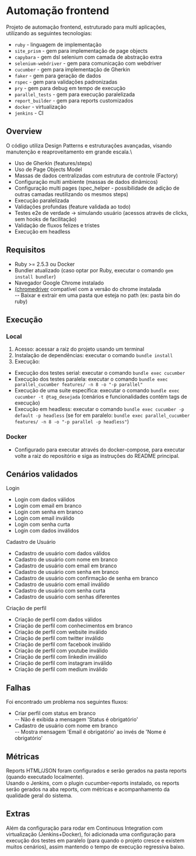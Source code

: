 # Automação frontend

Projeto de automação frontend, estruturado para multi aplicações, utilizando as seguintes tecnologias:
- `ruby` - linguagem de implementação
- `site_prism` - gem para implementação de page objects
- `capybara` - gem dsl selenium com camada de abstração extra
- `selenium-webdriver` - gem para comunicação com webdriver
- `cucumber` - gem para implementação de Gherkin
- `faker` - gem para geração de dados
- `rspec` - gem para validações padronizadas
- `pry` - gem para debug em tempo de execução
- `parallel_tests` - gem para execução paralelizada
- `report_builder` - gem para reports customizados
- `docker` - virtualização
- `jenkins` - CI

## Overview
O código utiliza Design Patterns e estruturações avançadas, visando manutenção e reaproveitamento em grande escala.\
- Uso de Gherkin (features/steps)
- Uso de Page Objects Model
- Massas de dados centralizadas com estrutura de controle (Factory)
- Configuração multi ambiente (massas de dados dinâmicos)
- Configuração multi pages (spec_helper - possibilidade de adição de outras camadas reutilizando os mesmos steps)
- Execução paralelizada
- Validações profundas (feature validada ao todo)
- Testes e2e de verdade -> simulando usuário (acessos através de clicks, sem hooks de facilitação)
- Validação de fluxos felizes e tristes
- Execução em headless

## Requisitos
- Ruby >= 2.5.3 ou Docker
- Bundler atualizado (caso optar por Ruby, executar o comando `gem install bundler`)
- Navegador Google Chrome instalado
- [(chromedriver]('https://chromedriver.chromium.org/downloads') compatível com a versão do chrome instalada\
-- Baixar e extrair em uma pasta que esteja no path (ex: pasta bin do ruby)

## Execução
### Local
1. Acesso: acessar a raiz do projeto usando um terminal
2. Instalação de dependências: executar o comando `bundle install`
3. Execução:
- Execução dos testes serial: executar o comando `bundle exec cucumber`
- Execução dos testes paralela: executar o comando `bundle exec parallel_cucumber features/ -n 8 -o "-p parallel"`
- Execução de uma suite específica: executar o comando `bundle exec cucumber -t @tag_desejada` (cenários e funcionalidades contém tags de execução)
- Execução em headless: executar o comando `bundle exec cucumber -p default -p headless` (se for em paralelo: `bundle exec parallel_cucumber features/ -n 8 -o "-p parallel -p headless"`)

### Docker
- Configurado para executar através do docker-compose, para executar volte a raiz do repositório e siga as instruções do README principal.

## Cenários validados
Login
- Login com dados válidos
- Login com email em branco
- Login com senha em branco
- Login com email inválido
- Login com senha curta
- Login com dados inválidos

Cadastro de Usuário
- Cadastro de usuário com dados válidos
- Cadastro de usuário com nome em branco
- Cadastro de usuário com email em branco
- Cadastro de usuário com senha em branco
- Cadastro de usuário com confirmação de senha em branco
- Cadastro de usuário com email inválido
- Cadastro de usuário com senha curta
- Cadastro de usuário com senhas diferentes

Criação de perfil
- Criação de perfil com dados válidos
- Criação de perfil com conhecimentos em branco
- Criação de perfil com website inválido
- Criação de perfil com twitter inválido
- Criação de perfil com facebook inválido
- Criação de perfil com youtube inválido
- Criação de perfil com linkedin inválido
- Criação de perfil com instagram inválido
- Criação de perfil com medium inválido

## Falhas
Foi encontrado um problema nos seguintes fluxos:
- Criar perfil com status em branco\
-- Não é exibida a mensagem 'Status é obrigatório'
- Cadastro de usuário com nome em branco\
-- Mostra mensagem 'Email é obrigatório' ao invés de 'Nome é obrigatório'

## Métricas
Reports HTML/JSON foram configurados e serão gerados na pasta reports (quando executado localmente).\
Usando o Jenkins, com o plugin cucumber-reports instalado, os reports serão gerados na aba reports, com métricas e acompanhamento da qualidade geral do sistema.

## Extras
Além da configuração para rodar em Continuous Integration com virtualização (Jenkins+Docker), foi adicionada uma configuração para execução dos testes em paralelo (para quando o projeto cresce e existem muitos cenários), assim mantendo o tempo de execução regressiva baixo.

